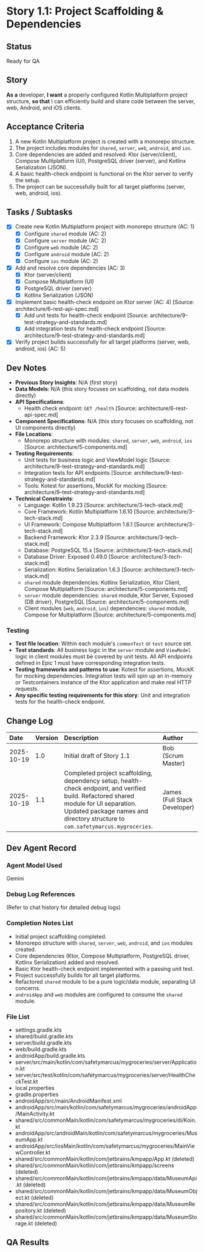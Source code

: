 # Story 1.1: Project Scaffolding & Dependencies

## Status
Ready for QA

## Story
**As a** developer,
**I want** a properly configured Kotlin Multiplatform project structure,
**so that** I can efficiently build and share code between the server, web, Android, and iOS clients.

## Acceptance Criteria
1.  A new Kotlin Multiplatform project is created with a monorepo structure.
2.  The project includes modules for `shared`, `server`, `web`, `android`, and `ios`.
3.  Core dependencies are added and resolved: Ktor (server/client), Compose Multiplatform (UI), PostgreSQL driver (server), and Kotlinx Serialization (JSON).
4.  A basic health-check endpoint is functional on the Ktor server to verify the setup.
5.  The project can be successfully built for all target platforms (server, web, android, ios).

## Tasks / Subtasks
- [x] Create new Kotlin Multiplatform project with monorepo structure (AC: 1)
    - [x] Configure `shared` module (AC: 2)
    - [x] Configure `server` module (AC: 2)
    - [x] Configure `web` module (AC: 2)
    - [x] Configure `android` module (AC: 2)
    - [x] Configure `ios` module (AC: 2)
- [x] Add and resolve core dependencies (AC: 3)
    - [x] Ktor (server/client)
    - [x] Compose Multiplatform (UI)
    - [x] PostgreSQL driver (server)
    - [x] Kotlinx Serialization (JSON)
- [x] Implement basic health-check endpoint on Ktor server (AC: 4) [Source: architecture/6-rest-api-spec.md]
    - [x] Add unit tests for health-check endpoint [Source: architecture/9-test-strategy-and-standards.md]
    - [x] Add integration tests for health-check endpoint [Source: architecture/9-test-strategy-and-standards.md]
- [x] Verify project builds successfully for all target platforms (server, web, android, ios) (AC: 5)

## Dev Notes
- **Previous Story Insights**: N/A (first story)
- **Data Models**: N/A (this story focuses on scaffolding, not data models directly)
- **API Specifications**:
    - Health check endpoint: `GET /health` [Source: architecture/6-rest-api-spec.md]
- **Component Specifications**: N/A (this story focuses on scaffolding, not UI components directly)
- **File Locations**:
    - Monorepo structure with modules: `shared`, `server`, `web`, `android`, `ios` [Source: architecture/5-components.md]
- **Testing Requirements**:
    - Unit tests for business logic and ViewModel logic [Source: architecture/9-test-strategy-and-standards.md]
    - Integration tests for API endpoints [Source: architecture/9-test-strategy-and-standards.md]
    - Tools: Kotest for assertions, MockK for mocking [Source: architecture/9-test-strategy-and-standards.md]
- **Technical Constraints**:
    - Language: Kotlin 1.9.23 [Source: architecture/3-tech-stack.md]
    - Core Framework: Kotlin Multiplatform 1.6.10 [Source: architecture/3-tech-stack.md]
    - UI Framework: Compose Multiplatform 1.6.1 [Source: architecture/3-tech-stack.md]
    - Backend Framework: Ktor 2.3.9 [Source: architecture/3-tech-stack.md]
    - Database: PostgreSQL 15.x [Source: architecture/3-tech-stack.md]
    - Database Driver: Exposed 0.49.0 [Source: architecture/3-tech-stack.md]
    - Serialization: Kotlinx Serialization 1.6.3 [Source: architecture/3-tech-stack.md]
    - `shared` module dependencies: Kotlinx Serialization, Ktor Client, Compose Multiplatform [Source: architecture/5-components.md]
    - `server` module dependencies: `shared` module, Ktor Server, Exposed (DB driver), PostgreSQL [Source: architecture/5-components.md]
    - Client modules (`web`, `android`, `ios`) dependencies: `shared` module, Compose for Multiplatform [Source: architecture/5-components.md]

### Testing
- **Test file location**: Within each module's `commonTest` or `test` source set.
- **Test standards**: All business logic in the `server` module and `ViewModel` logic in client modules must be covered by unit tests. All API endpoints defined in Epic 1 must have corresponding integration tests.
- **Testing frameworks and patterns to use**: Kotest for assertions, MockK for mocking dependencies. Integration tests will spin up an in-memory or Testcontainers instance of the Ktor application and make real HTTP requests.
- **Any specific testing requirements for this story**: Unit and integration tests for the health-check endpoint.

## Change Log
| Date | Version | Description | Author |
| :--- | :--- | :--- | :--- |
| 2025-10-19 | 1.0 | Initial draft of Story 1.1 | Bob (Scrum Master) |
| 2025-10-19 | 1.1 | Completed project scaffolding, dependency setup, health-check endpoint, and verified build. Refactored shared module for UI separation. Updated package names and directory structure to `com.safetymarcus.mygroceries`. | James (Full Stack Developer) |

## Dev Agent Record
### Agent Model Used
Gemini
### Debug Log References
(Refer to chat history for detailed debug logs)
### Completion Notes List
- Initial project scaffolding completed.
- Monorepo structure with `shared`, `server`, `web`, `android`, and `ios` modules created.
- Core dependencies (Ktor, Compose Multiplatform, PostgreSQL driver, Kotlinx Serialization) added and resolved.
- Basic Ktor health-check endpoint implemented with a passing unit test.
- Project successfully builds for all target platforms.
- Refactored `shared` module to be a pure logic/data module, separating UI concerns.
- `androidApp` and `web` modules are configured to consume the `shared` module.
### File List
- settings.gradle.kts
- shared/build.gradle.kts
- server/build.gradle.kts
- web/build.gradle.kts
- androidApp/build.gradle.kts
- server/src/main/kotlin/com/safetymarcus/mygroceries/server/Application.kt
- server/src/test/kotlin/com/safetymarcus/mygroceries/server/HealthCheckTest.kt
- local.properties
- gradle.properties
- androidApp/src/main/AndroidManifest.xml
- androidApp/src/main/kotlin/com/safetymarcus/mygroceries/androidApp/MainActivity.kt
- shared/src/commonMain/kotlin/com/safetymarcus/mygroceries/di/Koin.kt
- androidApp/src/androidMain/kotlin/com/safetymarcus/mygroceries/MuseumApp.kt
- androidApp/src/iosMain/kotlin/com/safetymarcus/mygroceries/MainViewController.kt
- shared/src/commonMain/kotlin/com/jetbrains/kmpapp/App.kt (deleted)
- shared/src/commonMain/kotlin/com/jetbrains/kmpapp/screens (deleted)
- shared/src/commonMain/kotlin/com/jetbrains/kmpapp/data/MuseumApi.kt (deleted)
- shared/src/commonMain/kotlin/com/jetbrains/kmpapp/data/MuseumObject.kt (deleted)
- shared/src/commonMain/kotlin/com/jetbrains/kmpapp/data/MuseumRepository.kt (deleted)
- shared/src/commonMain/kotlin/com/jetbrains/kmpapp/data/MuseumStorage.kt (deleted)

## QA Results
